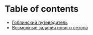 # Table of contents

* [Гоблинский путеводитель](README.md)
* [Возможные задания нового сезона](vozmozhnye-zadaniya-novogo-sezona.md)

